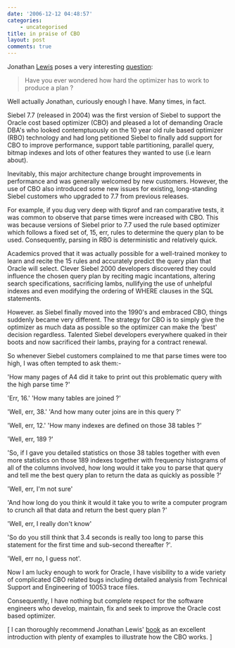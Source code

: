```yaml
---
date: '2006-12-12 04:48:57'
categories:
    - uncategorised
title: in praise of CBO
layout: post
comments: true
---
```


Jonathan [Lewis](http://jonathanlewis.wordpress.com/) poses a very
interesting
[question](http://jonathanlewis.wordpress.com/2006/12/09/how-many-ways/):

> Have you ever wondered how hard the optimizer has to work to produce a
> plan ?

Well actually Jonathan, curiously enough I have. Many times, in fact.

Siebel 7.7 (released in 2004) was the first version of Siebel to support
the Oracle cost based optimizer (CBO) and pleased a lot of demanding
Oracle DBA's who looked contemptuously on the 10 year old rule based
optimizer (RBO) technology and had long petitioned Siebel to finally add
support for CBO to improve performance, support table partitioning,
parallel query, bitmap indexes and lots of other features they wanted to
use (i.e learn about).

Inevitably, this major architecture change brought improvements in
performance and was generally welcomed by new customers. However, the
use of CBO also introduced some new issues for existing, long-standing
Siebel customers who upgraded to 7.7 from previous releases.

For example, if you dug very deep with tkprof and ran comparative tests,
it was common to observe that parse times were increased with CBO. This
was because versions of Siebel prior to 7.7 used the rule based
optimizer which follows a fixed set of, 15, err, rules to determine the
query plan to be used. Consequently, parsing in RBO is deterministic and
relatively quick.

Academics proved that it was actually possible for a well-trained monkey
to learn and recite the 15 rules and accurately predict the query plan
that Oracle will select. Clever Siebel 2000 developers discovered they
could influence the chosen query plan by reciting magic incantations,
altering search specifications, sacrificing lambs, nullifying the use of
unhelpful indexes and even modifying the ordering of WHERE clauses in
the SQL statements.

However. as Siebel finally moved into the 1990's and embraced CBO,
things suddenly became very different. The strategy for CBO is to simply
give the optimizer as much data as possible so the optimizer can make
the 'best' decision regardless. Talented Siebel developers everywhere
quaked in their boots and now sacrificed their lambs, praying for a
contract renewal.

So whenever Siebel customers complained to me that parse times were too
high, I was often tempted to ask them:-

'How many pages of A4 did it take to print out this problematic query
with the high parse time ?'

'Err, 16.' 'How many tables are joined ?'

'Well, err, 38.' 'And how many outer joins are in this query ?'

'Well, err, 12.' 'How many indexes are defined on those 38 tables ?'

'Well, err, 189 ?'

'So, if I gave you detailed statistics on those 38 tables together with
even more statistics on those 189 indexes together with frequency
histograms of all of the columns involved, how long would it take you to
parse that query and tell me the best query plan to return the data as
quickly as possible ?'

'Well, err, I'm not sure'

'And how long do you think it would it take you to write a computer
program to crunch all that data and return the best query plan ?'

'Well, err, I really don't know'

'So do you still think that 3.4 seconds is really too long to parse this
statement for the first time and sub-second thereafter ?'.

'Well, err no, I guess not'.

Now I am lucky enough to work for Oracle, I have visibility to a wide
variety of complicated CBO related bugs including detailed analysis from
Technical Support and Engineering of 10053 trace files.

Consequently, I have nothing but complete respect for the software
engineers who develop, maintain, fix and seek to improve the Oracle cost
based optimizer.

[ I can thoroughly recommend Jonathan Lewis'
[book](http://www.amazon.co.uk/Cost-Based-Oracle-Fundamentals-Experts/dp/1590596366/sr=8-1/qid=1165872049/ref=sr_1_1/203-2869917-8143900?ie=UTF8&s=books)
as an excellent introduction with plenty of examples to illustrate how
the CBO works. ]
